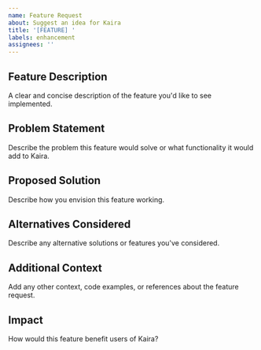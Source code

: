 ```yaml
---
name: Feature Request
about: Suggest an idea for Kaira
title: '[FEATURE] '
labels: enhancement
assignees: ''
---
```


## Feature Description

A clear and concise description of the feature you'd like to see implemented.

## Problem Statement

Describe the problem this feature would solve or what functionality it would add to Kaira.

## Proposed Solution

Describe how you envision this feature working.

## Alternatives Considered

Describe any alternative solutions or features you've considered.

## Additional Context

Add any other context, code examples, or references about the feature request.

## Impact

How would this feature benefit users of Kaira?
